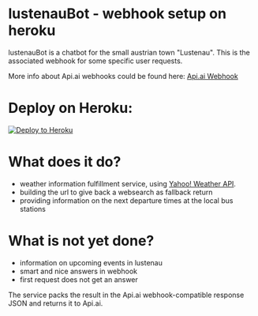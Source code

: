 # lustenauBot - webhook setup on heroku
 
 lustenauBot is a chatbot for the small austrian town "Lustenau". This is the associated webhook for some specific user requests.
 
 More info about Api.ai webhooks could be found here:
 [Api.ai Webhook](https://docs.api.ai/docs/webhook)
 
 # Deploy on Heroku:
 [![Deploy to Heroku](https://www.herokucdn.com/deploy/button.svg)](https://heroku.com/deploy)
 
 # What does it do?
 - weather information fulfillment service, using [Yahoo! Weather API](https://developer.yahoo.com/weather/).
 - building the url to give back a websearch as fallback return
 - providing information on the next departure times at the local bus stations
 
  # What is not yet done?
  - information on upcoming events in lustenau
  - smart and nice answers in webhook
  - first request does not get an answer

 The service packs the result in the Api.ai webhook-compatible response JSON and returns it to Api.ai.
